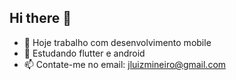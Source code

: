 ## Hi there 👋

- 🔭 Hoje trabalho com desenvolvimento mobile
- 🌱 Estudando flutter e android
- 📫 Contate-me no email: jluizmineiro@gmail.com

